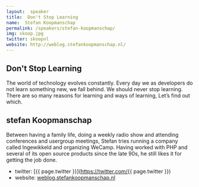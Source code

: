 ```yaml
---
layout:  speaker
title:  Don't Stop Learning
name:  Stefan Koopmanschap
permalink: /speakers/stefan-koopmanschap/
img: skoop.jpg
twitter: skoopnl
website: http://weblog.stefankoopmanschap.nl/
---
```


## Don't Stop Learning
The world of technology evolves constantly. Every day we as developers do not learn something new, we fall behind. We should never stop learning. There are so many reasons for learning and ways of learning, Let’s find out which.

## stefan Koopmanschap
Between having a family life, doing a weekly radio show and attending conferences and usergroup meetings, Stefan tries running a company called Ingewikkeld and organizing WeCamp. Having worked with PHP and several of its open source products since the late 90s, he still likes it for getting the job done.

- twitter: [{{ page.twitter }}](https://twitter.com/{{ page.twitter }})
- website: [weblog.stefankoopmanschap.nl](http://weblog.stefankoopmanschap.nl/)
